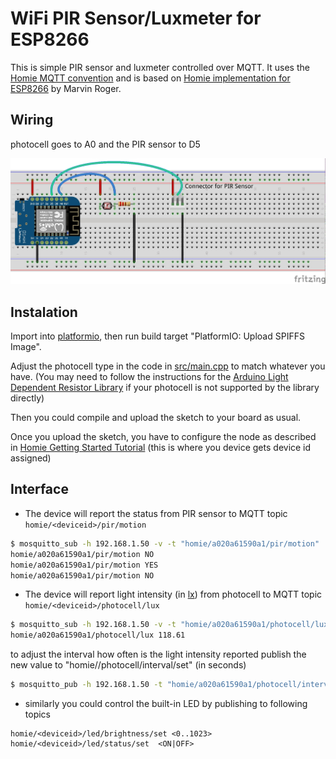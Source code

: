 
WiFi PIR Sensor/Luxmeter for ESP8266
====================================

This is simple PIR sensor and luxmeter controlled over MQTT.
It uses the [Homie MQTT convention](https://github.com/marvinroger/homie)
and is based on [Homie implementation for ESP8266](https://github.com/marvinroger/homie-esp8266) by Marvin Roger.

Wiring
------

photocell goes to A0
and the PIR sensor to D5

![wiring](doc/pir_sensor_bb.jpg)

Instalation
-----------

Import into [platformio](http://platformio.org/), then run build target "PlatformIO: Upload SPIFFS Image".

Adjust the photocell type in the code in [src/main.cpp](src/main.cpp#L5)
to match whatever you have.
(You may need to follow the instructions for the [Arduino Light Dependent Resistor Library](https://github.com/QuentinCG/Arduino-Light-Dependent-Resistor-Library/)
if your photocell is not supported by the library directly)

Then you could compile and upload the sketch to your board as usual.

Once you upload the sketch, you have to configure the node as described in
[Homie Getting Started Tutorial](https://homie-esp8266.readme.io/docs/getting-started)
(this is where you device gets device id assigned)

Interface
---------

- The device will report the status from PIR sensor to MQTT topic `homie/<deviceid>/pir/motion`

```bash
$ mosquitto_sub -h 192.168.1.50 -v -t "homie/a020a61590a1/pir/motion"
homie/a020a61590a1/pir/motion NO
homie/a020a61590a1/pir/motion YES
homie/a020a61590a1/pir/motion NO
```

- The device will report light intensity (in [lx](https://en.wikipedia.org/wiki/Lux))
from photocell to MQTT topic `homie/<deviceid>/photocell/lux`

```bash
$ mosquitto_sub -h 192.168.1.50 -v -t "homie/a020a61590a1/photocell/lux"
homie/a020a61590a1/photocell/lux 118.61
```

to adjust the interval how often is the light intensity reported publish
the new value to "homie/<deviceid>/photocell/interval/set" (in seconds)

```bash
$ mosquitto_pub -h 192.168.1.50 -t "homie/a020a61590a1/photocell/interval/set" -m "5"
```

- similarly you could control the built-in LED by publishing to following topics

```
homie/<deviceid>/led/brightness/set <0..1023>
homie/<deviceid>/led/status/set  <ON|OFF>
```
